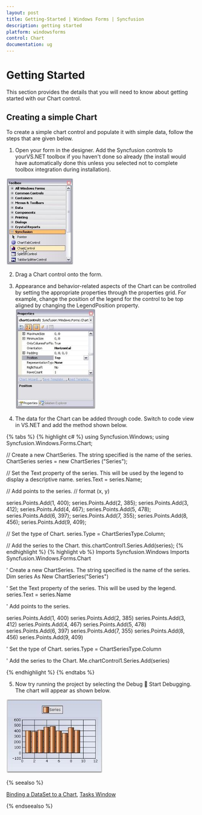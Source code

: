 ```yaml
---
layout: post
title: Getting-Started | Windows Forms | Syncfusion
description: getting started
platform: windowsforms
control: Chart
documentation: ug
---
```


# Getting Started

This section provides the details that you will need to know about getting started with our Chart control. 

## Creating a simple Chart

To create a simple chart control and populate it with simple data, follow the steps that are given below.

1. Open your form in the designer. Add the Syncfusion controls to yourVS.NET toolbox if you haven't done so already (the install would have automatically done this unless you selected not to complete toolbox integration during installation). 

![](Getting-Started_images/Getting-Started_img2.jpeg)

2. Drag a Chart control onto the form.

3. Appearance and behavior-related aspects of the Chart can be controlled by setting the appropriate properties through the properties grid. For example, change the position of the legend for the control to be top aligned by changing the LegendPosition property. 
![](Getting-Started_images/Getting-Started_img3.jpeg)

4. The data for the Chart can be added through code. Switch to code view in VS.NET and add the method shown below.

{% tabs %}
{% highlight c# %}
using Syncfusion.Windows;
using Syncfusion.Windows.Forms.Chart;

// Create a new ChartSeries. The string specified is the name of the series.
ChartSeries series = new ChartSeries ("Series");

// Set the Text property of the series. This will be used by the legend to display a descriptive name.
series.Text = series.Name;

// Add points to the series.
// format (x, y)

series.Points.Add(1, 400);
series.Points.Add(2, 385);
series.Points.Add(3, 412);
series.Points.Add(4, 467);
series.Points.Add(5, 478);
series.Points.Add(6, 397);
series.Points.Add(7, 355);
series.Points.Add(8, 456);
series.Points.Add(9, 409);

// Set the type of Chart.
series.Type = ChartSeriesType.Column;    

// Add the series to the Chart.
this.chartControl1.Series.Add(series); 
{% endhighlight %}
{% highlight vb %}
Imports Syncfusion.Windows
Imports Syncfusion.Windows.Forms.Chart

' Create a new ChartSeries. The string specified is the name of the series.
Dim series As New ChartSeries("Series")

' Set the Text property of the series. This will be used by the legend.
series.Text = series.Name

' Add points to the series.

series.Points.Add(1, 400)
series.Points.Add(2, 385)
series.Points.Add(3, 412)
series.Points.Add(4, 467)
series.Points.Add(5, 478)
series.Points.Add(6, 397)
series.Points.Add(7, 355)
series.Points.Add(8, 456)
series.Points.Add(9, 409)

' Set the type of Chart.
series.Type = ChartSeriesType.Column

' Add the series to the Chart.
Me.chartControl1.Series.Add(series)

{% endhighlight %}
{% endtabs %}	
   
5. Now try running the project by selecting the Debug  Start Debugging. The chart will appear as shown below.

![](Getting-Started_images/Getting-Started_img4.jpeg)
   
{% seealso %}

[Binding a DataSet to a Chart](http://help.syncfusion.com/windowsforms/chart/chart-data#binding-a-dataset-to-the-chart), [Tasks Window](http://help.syncfusion.com/windowsforms/chart/design-time-features#tasks-window)

{% endseealso %}

